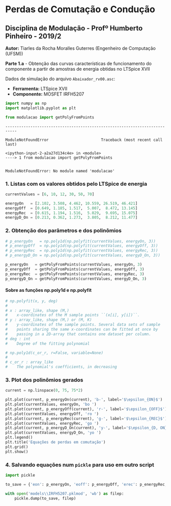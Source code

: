 
# Perdas de Comutação e Condução
## Disciplina de Modulação - Profº Humberto Pinheiro - 2019/2
**Autor:** Tiarles da Rocha Moralles Guterres (Engenheiro de Computação (UFSM))

**Parte 1.a** - Obtenção das curvas características de funcionamento do componente a partir de amostras de energia obtidas no LTSpice XVII

Dados de simulação do arquivo ``Abaixador_rv00.asc``:
* **Ferramenta:** LTSpice XVII
* **Componente:** MOSFET IRFH5207


```python
import numpy as np
import matplotlib.pyplot as plt
```


```python
from modulacao import getPolyFromPoints
```


    ---------------------------------------------------------------------------

    ModuleNotFoundError                       Traceback (most recent call last)

    <ipython-input-2-a2a27d134c4e> in <module>
    ----> 1 from modulacao import getPolyFromPoints
    

    ModuleNotFoundError: No module named 'modulacao'


### 1. Listas com os valores obtidos pelo LTSpice de energia


```python
currentValues = [6, 10, 12, 30, 50, 70]

energyOn   = [2.102, 3.508, 4.462, 10.559, 26.519, 46.421]
energyOff  = [0.649, 1.185, 1.517,  5.007,  8.472, 13.145]
energyRec  = [0.615, 1.194, 1.516,  5.029,  9.695, 15.075]
energyD_On = [0.213, 0.362, 1.273,  3.805,  8.212, 11.477]
```

### 2. Obtenção dos parâmetros e dos polinômios


```python
# p_energyOn   = np.poly1d(np.polyfit(currentValues, energyOn, 3))
# p_energyOff  = np.poly1d(np.polyfit(currentValues, energyOff, 3))
# p_energyRec  = np.poly1d(np.polyfit(currentValues, energyRec, 3))
# p_energyD_On = np.poly1d(np.polyfit(currentValues, energyD_On, 3))

p_energyOn   = getPolyFromPoints(currentValues, energyOn, 3)
p_energyOff  = getPolyFromPoints(currentValues, energyOff, 3)
p_energyRec  = getPolyFromPoints(currentValues, energyRec, 3)
p_energyD_On = getPolyFromPoints(currentValues, energyD_On, 3)
```

#### Sobre as funções np.poly1d e np.polyfit


```python
# np.polyfit(x, y, deg)
#
# x : array_like, shape (M,)
#    x-coordinates of the M sample points ``(x[i], y[i])``.
# y : array_like, shape (M,) or (M, K)
#    y-coordinates of the sample points. Several data sets of sample
#    points sharing the same x-coordinates can be fitted at once by
#    passing in a 2D-array that contains one dataset per column.
# deg : int
#    Degree of the fitting polynomial

# np.poly1d(c_or_r, r=False, variable=None)
#
# c_or_r : array_like
#    The polynomial's coefficients, in decreasing
```

### 3. Plot dos polinômios gerados


```python
current = np.linspace(0, 75, 75*2)

plt.plot(current, p_energyOn(current), 'b-', label='$\epsilon_{ON}$')
plt.plot(currentValues, energyOn, 'bo ')
plt.plot(current, p_energyOff(current), 'r-', label='$\epsilon_{OFF}$')
plt.plot(currentValues, energyOff, 'ro ')
plt.plot(current, p_energyRec(current), 'g-', label='$\epsilon_{REC}$')
plt.plot(currentValues, energyRec, 'go ')
plt.plot(current, p_energyD_On(current), 'y-', label='$\epsilon_{D, ON}$')
plt.plot(currentValues, energyD_On, 'yo ')
plt.legend()
plt.title('Equações de perdas em comutação')
plt.grid()
plt.show()
```

### 4. Salvando equações num ``pickle`` para uso em outro script


```python
import pickle

to_save = {'eon': p_energyOn, 'eoff': p_energyOff, 'erec': p_energyRec, 'eDon': p_energyD_On}

with open('models\\IRFH5207.pklmod', 'wb') as filep:
    pickle.dump(to_save, filep)
```


```python

```
